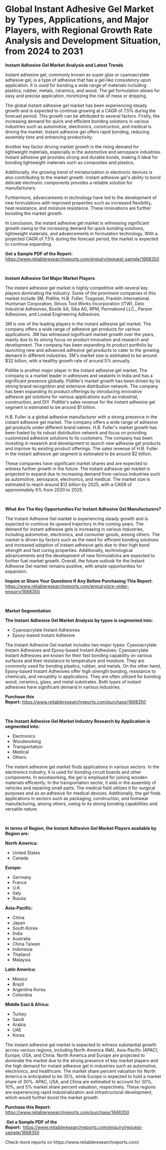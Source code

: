 <p><h1>Global Instant Adhesive Gel Market by Types, Applications, and Major Players, with Regional Growth Rate Analysis and Development Situation, from 2024 to 2031</h1></p><p><strong>Instant Adhesive Gel Market Analysis and Latest Trends</strong></p>
<p><p>Instant adhesive gel, commonly known as super glue or cyanoacrylate adhesive gel, is a type of adhesive that has a gel-like consistency upon application. It is used for bonding a wide range of materials including plastics, rubber, metals, ceramics, and wood. The gel formulation allows for easy and precise application, minimizing the risk of mess or dripping.</p><p>The global instant adhesive gel market has been experiencing steady growth and is expected to continue growing at a CAGR of 7.5% during the forecast period. This growth can be attributed to several factors. Firstly, the increasing demand for quick and efficient bonding solutions in various industries such as automotive, electronics, construction, and medical is driving the market. Instant adhesive gel offers rapid bonding, reducing assembly time and enhancing productivity.</p><p>Another key factor driving market growth is the rising demand for lightweight materials, especially in the automotive and aerospace industries. Instant adhesive gel provides strong and durable bonds, making it ideal for bonding lightweight materials such as composites and plastics.</p><p>Additionally, the growing trend of miniaturization in electronic devices is also contributing to the market growth. Instant adhesive gel's ability to bond delicate electronic components provides a reliable solution for manufacturers.</p><p>Furthermore, advancements in technology have led to the development of new formulations with improved properties such as increased flexibility, heat resistance, and moisture resistance. These innovations are further boosting the market growth.</p><p>In conclusion, the instant adhesive gel market is witnessing significant growth owing to the increasing demand for quick bonding solutions, lightweight materials, and advancements in formulation technology. With a projected CAGR of 7.5% during the forecast period, the market is expected to continue expanding.</p></p>
<p><strong>Get a Sample PDF of the Report:&nbsp;</strong> <a href="https://www.reliableresearchreports.com/enquiry/request-sample/1668350">https://www.reliableresearchreports.com/enquiry/request-sample/1668350</a></p>
<p>&nbsp;</p>
<p><strong>Instant Adhesive Gel Major Market Players</strong></p>
<p><p>The instant adhesive gel market is highly competitive with several key players dominating the industry. Some of the prominent companies in this market include 3M, Pidilite, H.B. Fuller, Toagosei, Franklin International, Huntsman Corporation, Illinois Tool Works Incorporation (ITW), Delo Industrial Adhesives, Bostik SA, Sika AG, RPM, Permabond LLC., Parson Adhesives, and Loxeal Engineering Adhesives.</p><p>3M is one of the leading players in the instant adhesive gel market. The company offers a wide range of adhesive gel products for various applications. 3M has witnessed significant market growth over the years, mainly due to its strong focus on product innovation and research and development. The company has been expanding its product portfolio by launching new and advanced adhesive gel products to cater to the growing demand in different industries. 3M's market size is estimated to be around $32 billion, with a healthy growth rate of around 5% annually.</p><p>Pidilite is another major player in the instant adhesive gel market. The company is a market leader in adhesives and sealants in India and has a significant presence globally. Pidilite's market growth has been driven by its strong brand recognition and extensive distribution network. The company has been expanding its product offerings by introducing innovative adhesive gel solutions for various applications such as industrial, construction, and DIY. Pidilite's sales revenue for the instant adhesive gel segment is estimated to be around $1 billion.</p><p>H.B. Fuller is a global adhesive manufacturer with a strong presence in the instant adhesive gel market. The company offers a wide range of adhesive gel products under different brand names. H.B. Fuller's market growth has been fueled by its robust distribution network and focus on providing customized adhesive solutions to its customers. The company has been investing in research and development to launch new adhesive gel products and improve its existing product offerings. The sales revenue of H.B. Fuller in the instant adhesive gel segment is estimated to be around $2 billion.</p><p>These companies have significant market shares and are expected to witness further growth in the future. The instant adhesive gel market is projected to expand due to increasing demand from various industries such as automotive, aerospace, electronics, and medical. The market size is estimated to reach around $12 billion by 2025, with a CAGR of approximately 6% from 2020 to 2025.</p></p>
<p>&nbsp;</p>
<p><strong>What Are The Key Opportunities For Instant Adhesive Gel Manufacturers?</strong></p>
<p><p>The Instant Adhesive Gel market is experiencing steady growth and is expected to continue its upward trajectory in the coming years. The demand for instant adhesive gels is increasing in various industries, including automotive, electronics, and consumer goods, among others. The market is driven by factors such as the need for efficient bonding solutions and increased adoption of instant adhesive gels due to their high bond strength and fast curing properties. Additionally, technological advancements and the development of new formulations are expected to further fuel market growth. Overall, the future outlook for the Instant Adhesive Gel market remains positive, with ample opportunities for expansion.</p></p>
<p><strong>Inquire or Share Your Questions If Any Before Purchasing This Report:</strong> <a href="https://www.reliableresearchreports.com/enquiry/pre-order-enquiry/1668350">https://www.reliableresearchreports.com/enquiry/pre-order-enquiry/1668350</a></p>
<p>&nbsp;</p>
<p><strong>Market Segmentation</strong></p>
<p><strong>The Instant Adhesive Gel Market Analysis by types is segmented into:</strong></p>
<p><ul><li>Cyanoacrylate Instant Adhesives</li><li>Epoxy-based Instant Adhesive</li></ul></p>
<p><p>The Instant Adhesive Gel market includes two major types: Cyanoacrylate Instant Adhesives and Epoxy-based Instant Adhesives. Cyanoacrylate Instant Adhesives are known for their fast bonding capability on various surfaces and their resistance to temperature and moisture. They are commonly used for bonding plastics, rubber, and metals. On the other hand, Epoxy-based Instant Adhesives offer high strength bonding, resistance to chemicals, and versatility in applications. They are often utilized for bonding wood, ceramics, glass, and metal substrates. Both types of instant adhesives have significant demand in various industries.</p></p>
<p><strong>Purchase this Report:&nbsp;</strong><a href="https://www.reliableresearchreports.com/purchase/1668350">https://www.reliableresearchreports.com/purchase/1668350</a></p>
<p>&nbsp;</p>
<p><strong>The Instant Adhesive Gel Market Industry Research by Application is segmented into:</strong></p>
<p><ul><li>Electronics</li><li>Woodworking</li><li>Transportation</li><li>Medical</li><li>Others</li></ul></p>
<p><p>The instant adhesive gel market finds applications in various sectors. In the electronics industry, it is used for bonding circuit boards and other components. In woodworking, the gel is employed for joining wooden materials efficiently. In the transportation sector, it aids in the assembly of vehicles and repairing small parts. The medical field utilizes it for surgical purposes and as an adhesive for medical devices. Additionally, the gel finds applications in sectors such as packaging, construction, and footwear manufacturing, among others, owing to its strong bonding capabilities and versatile nature.</p></p>
<p>&nbsp;</p>
<p><strong>In terms of Region, the Instant Adhesive Gel Market Players available by Region are:</strong></p>
<p>
    <p> <strong> North America: </strong>
        <ul>
            <li>United States</li>
            <li>Canada</li>
        </ul>
        </p> 
    <p> <strong> Europe: </strong>
        <ul>
            <li>Germany</li>
            <li>France</li>
            <li>U.K.</li>
            <li>Italy</li>
            <li>Russia</li>
        </ul>
        </p> 
    <p> <strong> Asia-Pacific: </strong>
        <ul>
            <li>China</li>
            <li>Japan</li>
            <li>South Korea</li>
            <li>India</li>
            <li>Australia</li>
            <li>China Taiwan</li>
            <li>Indonesia</li>
            <li>Thailand</li>
            <li>Malaysia</li>
        </ul>
        </p> 
    <p> <strong> Latin America: </strong>
        <ul>
            <li>Mexico</li>
            <li>Brazil</li>
            <li>Argentina Korea</li>
            <li>Colombia</li>
        </ul>
        </p> 
    <p> <strong> Middle East & Africa: </strong>
        <ul>
            <li>Turkey</li>
            <li>Saudi</li>
            <li>Arabia</li>
            <li>UAE</li>
            <li>Korea</li>
        </ul>
    </p>
    </p>
<p><p>The instant adhesive gel market is expected to witness substantial growth across various regions, including North America (NA), Asia-Pacific (APAC), Europe, USA, and China. North America and Europe are projected to dominate the market due to the strong presence of key market players and the high demand for instant adhesive gel in industries such as automotive, electronics, and healthcare. The market share percent valuation for North America is anticipated to be 35%, while Europe is expected to hold a market share of 30%. APAC, USA, and China are estimated to account for 20%, 10%, and 5% market share percent valuation, respectively. These regions are experiencing rapid industrialization and infrastructural development, which would further boost the market growth.</p></p>
<p><strong>Purchase this Report: </strong><a href="https://www.reliableresearchreports.com/purchase/1668350">https://www.reliableresearchreports.com/purchase/1668350</a></p>
<p>&nbsp;<strong>Get a Sample PDF of the Report:&nbsp;&nbsp;</strong><a href="https://www.reliableresearchreports.com/enquiry/request-sample/1668350">https://www.reliableresearchreports.com/enquiry/request-sample/1668350</a></p>
<p><strong></strong></p>
<p>Check more reports on https://www.reliableresearchreports.com/</p>